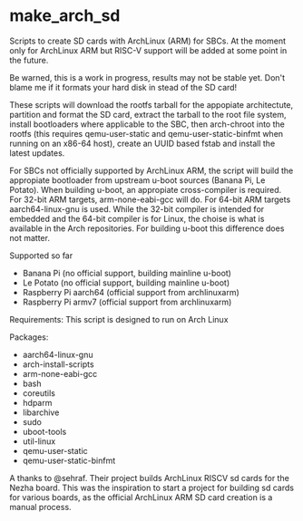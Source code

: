 # make_arch_sd

Scripts to create SD cards with ArchLinux (ARM) for SBCs. 
At the moment only for ArchLinux ARM but RISC-V support will be added at some
point in the future.

Be warned, this is a work in progress, results may not be stable yet. 
Don't blame me if it formats your hard disk in stead of the SD card! 

These scripts will download the rootfs tarball for the appopiate architectute,
partition and format the SD card, extract the tarball to the root file system,
install bootloaders where applicable to the SBC, then arch-chroot into the
rootfs (this requires qemu-user-static and qemu-user-static-binfmt when running
on an x86-64 host), create an UUID based fstab and install the latest updates.

For SBCs not officially supported by ArchLinux ARM, the script will build the
appropiate bootloader from upstream u-boot sources (Banana Pi, Le Potato).
When building u-boot, an appropiate cross-compiler is required. 
For 32-bit ARM targets, arm-none-eabi-gcc will do. For 64-bit ARM targets
aarch64-linux-gnu is used. While the 32-bit compiler is intended for embedded
and the 64-bit compiler is for Linux, the choise is what is available in the
Arch repositories. For building u-boot this difference does not matter.

Supported so far
* Banana Pi (no official support, building mainline u-boot)
* Le Potato (no official support, building mainline u-boot)
* Raspberry Pi aarch64 (official support from archlinuxarm)
* Raspberry Pi armv7 (official support from archlinuxarm)


Requirements:
This script is designed to run on Arch Linux

Packages: 
* aarch64-linux-gnu
* arch-install-scripts
* arm-none-eabi-gcc
* bash
* coreutils
* hdparm
* libarchive
* sudo 
* uboot-tools
* util-linux
* qemu-user-static
* qemu-user-static-binfmt

A thanks to @sehraf. Their project builds ArchLinux RISCV sd cards for the Nezha board. This was the inspiration to start a project for building sd cards for various boards, as the official ArchLinux ARM SD card creation is a manual process. 



